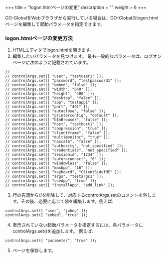 +++
title = "logon.htmlページの変更"
description = ""
weight = 6
+++

GO-GlobalをWebブラウザから実行している場合は、GO-Globalのlogon.htmlページを編集して起動パラメータを指定できます。

### logon.htmlページの変更方法

1. HTMLエディタでlogon.htmlを開きます。
2. 編集したいパラメータを見つけます。 最も一般的なパラメータは、ログオンページに次のように記載されています。

```
//
// controlArgs.set([ "user", "testuser1" ]);
// controlArgs.set([ "password", "testpassword1" ]);
// controlArgs.set([ "embed", "false" ]);
// controlArgs.set([ "width", "640" ]);
// controlArgs.set([ "height", "480" ]);
// controlArgs.set([ "desktop", "false" ]);
// controlArgs.set([ "app", "testapp1" ]);
// controlArgs.set([ "port", "491" ]);
// controlArgs.set([ "autoclose", "false" ]);
// controlArgs.set([ "printerconfig", "default" ]);
// controlArgs.set([ "bInBrowser", "false" ]);
// controlArgs.set([ "host", "testhost1" ]);
// controlArgs.set([ "compression", "true" ]);
// controlArgs.set([ "clientframe", "false" ]);
// controlArgs.set([ "multimonitor", "true" ]);
// controlArgs.set([ "noscale", "false" ]);
// controlArgs.set([ "authority", "not_specified" ]);
// controlArgs.set([ "credentials", "not_specified" ]);
// controlArgs.set([ "sessionid", "1234" ]);
// controlArgs.set([ "autoreconnect", "0" ]);
// controlArgs.set([ "windowless", "false" ]);
// controlArgs.set([ "maxbpp", "16" ]);
// controlArgs.set([ "keyboard", "ClientSideIME" ]);
// controlArgs.set([ "args", "testargs1" ]);
// controlArgs.set([ "useApp", "true" ]);
// controlArgs.set([ "installApp", "add_link" ]);
```
3. 行の先頭から//を削除して、対応するcontrolArgs.setのコメントを外します。その後、必要に応じて値を編集します。例えば:

```
controlArgs.set([ "user", "johng" ]);
controlArgs.set([ "embed", "true" ]);
```
4. 表示されていない起動パラメータを指定するには、各パラメータにcontrolArgs.set()を追加します。 例えば:

```
controlArgs.set([ "parameter", "true" ]);
```
5. ページを保存します。
